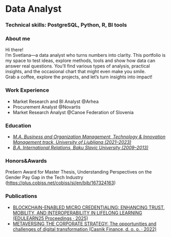 # Data Analyst
### Technical skills: PostgreSQL, Python, R, BI tools

### About me

Hi there! <br> I’m Svetlana—a data analyst who turns numbers into clarity. This portfolio is my space to test ideas, explore methods, tools and show how data can answer real questions. You’ll find various types of analysis, practical insights, and the occasional chart that might even make you smile. <br> Grab a coffee, explore the projects, and let’s turn insights into impact!

### Work Experience
- Market Research and BI Analyst @Arhea
- Procurement Analyst @Novartis
- Market Research Analyst @Canoe Federation of Slovenia

### Education 
- *<u>M.A. Business and Organization Management, Technology & Innovation Management track, University of Ljubljana (2021–2023)</u>*
- *<u>B.A. International Relations, Baku Slavic University (2009–2013)</u>*


### Honors&Awards
Prešern Award for Master Thesis, Understanding Perspectives on the Gender Pay Gap in the Tech Industry (https://plus.cobiss.net/cobiss/si/en/bib/167324163)

### Publications
- [BLOCKCHAIN-ENABLED MICRO CREDENTIALING: ENHANCING TRUST, MOBILITY, AND INTEROPERABILITY IN LIFELONG LEARNING (EDULEARN25 Proceedings · 2025)](https://library.iated.org/view/JUSIC2025BLO) 
- [METAVERSING THE CORPORATE STRATEGY: The opportunities and challenges of digital transformation (Casnik Finance, d. o. o. · 2022)](https://plus.cobiss.net/cobiss/si/sl/bib/130387971)
